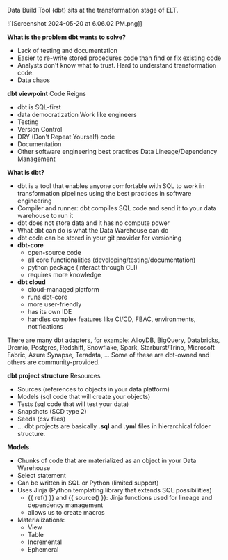 Data Build Tool (dbt) sits at the transformation stage of ELT.

![[Screenshot 2024-05-20 at 6.06.02 PM.png]]

**What is the problem dbt wants to solve?**
* Lack of testing and documentation
* Easier to re-write stored procedures code than find or fix existing code
* Analysts don't know what to trust. Hard to understand transformation code.
* Data chaos

**dbt viewpoint**
Code Reigns
* dbt is SQL-first
* data democratization
Work like engineers
* Testing
* Version Control
* DRY (Don't Repeat Yourself) code
* Documentation
* Other software engineering best practices
Data Lineage/Dependency Management

**What is dbt?**
* dbt is a tool that enables anyone comfortable with SQL to work in transformation pipelines using the best practices in software engineering
* Compiler and runner: dbt compiles SQL code and send it to your data warehouse to run it
* dbt does not store data and it has no compute power
* What dbt can do is what the Data Warehouse can do
* dbt code can be stored in your git provider for versioning
* **dbt-core**
	* open-source code
	* all core functionalities (developing/testing/documentation)
	* python package (interact through CLI)
	* requires more knowledge
* **dbt cloud**
	* cloud-managed platform
	* runs dbt-core
	* more user-friendly
	* has its own IDE
	* handles complex features like CI/CD, FBAC, environments, notifications

There are many dbt adapters, for example: AlloyDB, BigQuery, Databricks, Dremio, Postgres, Redshift, Snowflake, Spark, Starburst/Trino, Microsoft Fabric, Azure Synapse, Teradata, ...
Some of these are dbt-owned and others are community-provided.

**dbt project structure**
Resources
* Sources (references to objects in your data platform)
* Models (sql code that will create your objects)
* Tests (sql code that will test your data)
* Snapshots (SCD type 2)
* Seeds (csv files)
* ...
dbt projects are basically **.sql** and **.yml** files in hierarchical folder structure.

**Models**
* Chunks of code that are materialized as an object in your Data Warehouse
* Select statement
* Can be written in SQL or Python (limited support)
* Uses Jinja (Python templating library that extends SQL possibilities)
	* {{ ref() }} and {{ source() }}: Jinja functions used for lineage and dependency management
	* allows us to create macros
* Materializations:
	* View
	* Table
	* Incremental
	* Ephemeral


